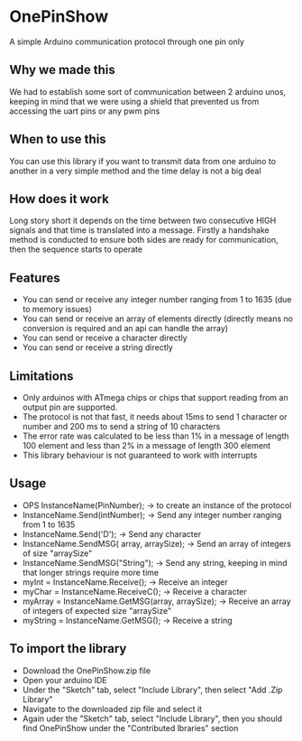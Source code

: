 # OnePinShow
A simple Arduino communication protocol through one pin only

## Why we made this
We had to establish some sort of communication between 2 arduino unos, keeping in mind that we were using a shield that prevented us from accessing the uart pins or any pwm pins

## When to use this
You can use this library if you want to transmit data from one arduino to another in a very simple method and the time delay is not a big deal

## How does it work
Long story short it depends on the time between two consecutive HIGH signals and that time is translated into a message.
Firstly a handshake method is conducted to ensure both sides are ready for communication, then the sequence starts to operate

## Features
- You can send or receive any integer number ranging from 1 to 1635 (due to memory issues)
- You can send or receive an array of elements directly (directly means no conversion is required and an api can handle the array)
- You can send or receive a character directly
- You can send or receive a string directly

## Limitations
- Only arduinos with ATmega chips or chips that support reading from an output pin are supported.
- The protocol is not that fast, it needs about 15ms to send 1 character or number and 200 ms to send a string of 10 characters
- The error rate was calculated to be less than 1% in a message of length 100 element and less than 2% in a message of length 300 element
- This library behaviour is not guaranteed to work with interrupts

## Usage
- OPS InstanceName(PinNumber); -> to create an instance of the protocol
- InstanceName.Send(intNumber); -> Send any integer number ranging from 1 to 1635
- InstanceName.Send('D'); -> Send any character
- InstanceName.SendMSG( array, arraySize); -> Send an array of integers of size "arraySize"
- InstanceName.SendMSG("String"); -> Send any string, keeping in mind that longer strings require more time
- myInt = InstanceName.Receive(); -> Receive an integer
- myChar = InstanceName.ReceiveC(); -> Receive a character
- myArray = InstanceName.GetMSG(array, arraySize); -> Receive an array of integers of expected size "arraySize"
- myString = InstanceName.GetMSG(); -> Receive a string

## To import the library
- Download the OnePinShow.zip file
- Open your arduino IDE
- Under the "Sketch" tab, select "Include Library", then select "Add .Zip Library"
- Navigate to the downloaded zip file and select it
- Again uder the "Sketch" tab, select "Include Library", then you should find OnePinShow under the "Contributed lbraries" section

